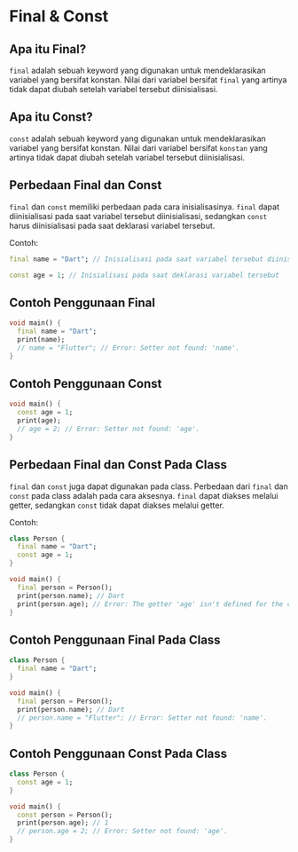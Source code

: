 # Final & Const

## Apa itu Final?

`final` adalah sebuah keyword yang digunakan untuk mendeklarasikan variabel yang bersifat konstan. Nilai dari variabel bersifat `final` yang artinya tidak dapat diubah setelah variabel tersebut diinisialisasi.

## Apa itu Const?

`const` adalah sebuah keyword yang digunakan untuk mendeklarasikan variabel yang bersifat konstan. Nilai dari variabel bersifat `konstan` yang artinya tidak dapat diubah setelah variabel tersebut diinisialisasi.

## Perbedaan Final dan Const

`final` dan `const` memiliki perbedaan pada cara inisialisasinya. `final` dapat diinisialisasi pada saat variabel tersebut diinisialisasi, sedangkan `const` harus diinisialisasi pada saat deklarasi variabel tersebut.

Contoh:

```dart
final name = "Dart"; // Inisialisasi pada saat variabel tersebut diinisialisasi

const age = 1; // Inisialisasi pada saat deklarasi variabel tersebut
```

## Contoh Penggunaan Final

```dart
void main() {
  final name = "Dart";
  print(name);
  // name = "Flutter"; // Error: Setter not found: 'name'.
}
```

## Contoh Penggunaan Const

```dart
void main() {
  const age = 1;
  print(age);
  // age = 2; // Error: Setter not found: 'age'.
}
```

## Perbedaan Final dan Const Pada Class

`final` dan `const` juga dapat digunakan pada class. Perbedaan dari `final` dan `const` pada class adalah pada cara aksesnya. `final` dapat diakses melalui getter, sedangkan `const` tidak dapat diakses melalui getter.

Contoh:

```dart
class Person {
  final name = "Dart";
  const age = 1;
}

void main() {
  final person = Person();
  print(person.name); // Dart
  print(person.age); // Error: The getter 'age' isn't defined for the class 'Person'.
}
```

## Contoh Penggunaan Final Pada Class

```dart
class Person {
  final name = "Dart";
}

void main() {
  final person = Person();
  print(person.name); // Dart
  // person.name = "Flutter"; // Error: Setter not found: 'name'.
}
```

## Contoh Penggunaan Const Pada Class

```dart
class Person {
  const age = 1;
}

void main() {
  const person = Person();
  print(person.age); // 1
  // person.age = 2; // Error: Setter not found: 'age'.
}
```
